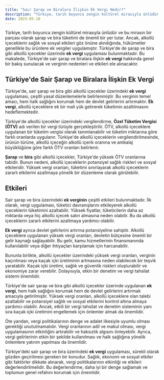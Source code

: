 ```yaml
---
title: "Sair Şarap ve Biralara İlişkin Ek Vergi Nedir?"
description: "Türkiye, tarih boyunca zengin kültürel mirasıyla ünlüdür ve bu mirasın bir parçası olarak şarap ve bira tüketimi de önemli bir yer tutar."
date: 2023-05-18
---
```


Türkiye, tarih boyunca zengin kültürel mirasıyla ünlüdür ve bu mirasın bir parçası olarak şarap ve bira tüketimi de
önemli bir yer tutar. Ancak, alkollü içeceklerin sağlık ve sosyal etkileri göz önüne alındığında, hükümetler genellikle
bu ürünlere ek vergiler uygulamıştır. Türkiye'de de şarap ve bira gibi alkollü içecekler üzerinde **ek vergi**
uygulaması bulunmaktadır. Bu makalede, Türkiye'de sair şarap ve biralara ilişkin **ek vergi** hakkında genel bir bakış
sunulacak ve verginin nedenleri ve etkileri ele alınacaktır.

## Türkiye'de Sair Şarap ve Biralara İlişkin Ek Vergi

Türkiye'de, sair şarap ve bira gibi alkollü içecekler üzerindeki **ek vergi** uygulaması, çeşitli yasal düzenlemelerle
belirlenmiştir. Bu verginin temel amacı, hem halk sağlığını korumak hem de devlet gelirlerini artırmaktır. **Ek vergi**,
alkollü içeceklere ek bir mali yük getirerek tüketimin azaltılmasını hedeflemektedir.

Türkiye'de alkollü içecekler üzerindeki vergilendirme, **Özel Tüketim Vergisi (ÖTV)** adı verilen bir vergi türüyle
gerçekleştirilir. ÖTV, alkollü içeceklere uygulanan bir tüketim vergisi olarak tanımlanabilir ve tüketim miktarına göre
farklı oranlarda uygulanır. Türkiye'de alkollü içeceklerin vergilendirilmesinde, ürünün türüne, alkollü içeceğin alkollü
içerik oranına ve ambalaj büyüklüğüne göre farklı ÖTV oranları belirlenir.

**Şarap** ve **bira** gibi alkollü içecekler, Türkiye'de yüksek ÖTV oranlarına tabidir. Bunun nedeni, alkollü
içeceklerin potansiyel sağlık riskleri ve sosyal etkileridir. Yüksek vergi oranları, tüketimi sınırlayarak alkollü
içeceklerin zararlı etkilerini azaltmaya yönelik bir düzenleme olarak görülebilir.

## Etkileri

Sair şarap ve bira üzerindeki **ek verginin** çeşitli etkileri bulunmaktadır. İlk olarak, vergi uygulaması, tüketici
davranışlarını etkileyerek alkollü içeceklerin tüketimini azaltabilir. Yüksek fiyatlar, tüketicilerin daha az miktarda
veya hiç alkollü içecek satın almasına neden olabilir. Bu da alkollü içeceklerin zararlı etkilerini azaltmaya yardımcı olabilir.

**Ek vergi** ayrıca devlet gelirlerini artırma potansiyeline sahiptir. Alkollü içeceklere uygulanan yüksek vergi
oranları, devletin bütçesine önemli bir gelir kaynağı sağlayabilir. Bu gelir, kamu hizmetlerinin finansmanında
kullanılabilir veya diğer ihtiyaçları karşılamak için harcanabilir.

Bununla birlikte, alkollü içecekler üzerindeki yüksek vergi oranları, verginin kaçırılması veya kaçak içki üretiminin
artmasına neden olabilecek bir teşvik yaratabilir. Kaçak içki üretimi, sağlık ve güvenlik riskleri oluşturabilir ve
ekonomiye zarar verebilir. Dolayısıyla, etkin bir denetim ve vergi tahsilat sistemi önemlidir.

Türkiye'de sair şarap ve bira gibi alkollü içecekler üzerinde uygulanan **ek vergi**, hem halk sağlığını korumak hem de
devlet gelirlerini artırmak amacıyla getirilmiştir. Yüksek vergi oranları, alkollü içeceklere olan talebi azaltabilir ve
potansiyel sağlık ve sosyal etkilerini kontrol altına almaya yardımcı olabilir. Ancak, etkili bir vergi tahsilat ve
denetim sisteminin yanı sıra kaçak içki üretimini engellemek için önlemler almak da önemlidir.

Öte yandan, vergi politikalarının denge ve adalet ilkesiyle uyumlu olması gerektiği unutulmamalıdır. Vergi oranlarının
adil ve makul olması, vergi uygulamasının etkinliğini artırabilir ve haksızlık algısını önleyebilir. Ayrıca, vergi
gelirlerinin etkin bir şekilde kullanılması ve halk sağlığına yönelik önlemlere yatırım yapılması da önemlidir.

Türkiye'deki sair şarap ve bira üzerindeki **ek vergi** uygulaması, sürekli olarak gözden geçirilmesi gereken bir
konudur. Sağlık, ekonomi ve sosyal etkiler gibi faktörler dikkate alınarak, vergi politikalarının etkinliği ve etkileri
değerlendirilmelidir. Bu değerlendirme, daha iyi bir denge sağlamak ve toplumun genel refahını korumak için önemlidir.
